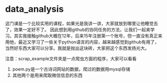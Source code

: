 # data_analysis
这门课是一个比较实用的课程，如果光是我讲一讲，大家就放到哪里让他睡觉去了，效果一定好不了。
因此想到用github的协同任务的方法，让我们一起来学习。其实我接触github大概在12年，后来15年注册第一个账号，但一直没有真正来用他，最近又学习了一些关于python语言的内容，越来越感觉到github有用了，当然好东西大家可以分享。我就是抛出这块砖，大家把这个东西发扬光大。

注意：scrap_example文件夹是一点爬虫方面的程序，大家可以看看
1. poem.py是一个古诗词网站的数据，爬过的数据用mysql存储
2. 其他两个是用来爬取微信信息的东西

